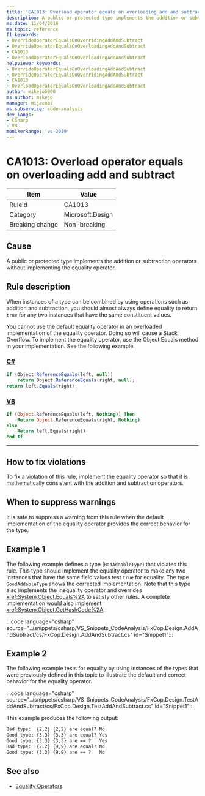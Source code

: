 ```yaml
---
title: 'CA1013: Overload operator equals on overloading add and subtract'
description: A public or protected type implements the addition or subtraction operators without implementing the equality operator.
ms.date: 11/04/2016
ms.topic: reference
f1_keywords:
- OverrideOperatorEqualsOnOverridingAddAndSubtract
- OverrideOperatorEqualsOnOverloadingAddAndSubtract
- CA1013
- OverloadOperatorEqualsOnOverloadingAddAndSubtract
helpviewer_keywords:
- OverrideOperatorEqualsOnOverloadingAddAndSubtract
- OverrideOperatorEqualsOnOverridingAddAndSubtract
- CA1013
- OverloadOperatorEqualsOnOverloadingAddAndSubtract
author: mikejo5000
ms.author: mikejo
manager: mijacobs
ms.subservice: code-analysis
dev_langs:
- CSharp
- VB
monikerRange: 'vs-2019'
---
```


# CA1013: Overload operator equals on overloading add and subtract

|Item|Value|
|-|-|
|RuleId|CA1013|
|Category|Microsoft.Design|
|Breaking change|Non-breaking|

## Cause

A public or protected type implements the addition or subtraction operators without implementing the equality operator.

## Rule description

When instances of a type can be combined by using operations such as addition and subtraction, you should almost always define equality to return `true` for any two instances that have the same constituent values.

You cannot use the default equality operator in an overloaded implementation of the equality operator. Doing so will cause a Stack Overflow. To implement the equality operator, use the Object.Equals method in your implementation. See the following example.

### [C#](#tab/csharp)

```csharp
if (Object.ReferenceEquals(left, null))
    return Object.ReferenceEquals(right, null);
return left.Equals(right);
```

### [VB](#tab/vb)

```vb
If (Object.ReferenceEquals(left, Nothing)) Then
    Return Object.ReferenceEquals(right, Nothing)
Else
    Return left.Equals(right)
End If
```

---

## How to fix violations

To fix a violation of this rule, implement the equality operator so that it is mathematically consistent with the addition and subtraction operators.

## When to suppress warnings

It is safe to suppress a warning from this rule when the default implementation of the equality operator provides the correct behavior for the type.

## Example 1

The following example defines a type (`BadAddableType`) that violates this rule. This type should implement the equality operator to make any two instances that have the same field values test `true` for equality. The type `GoodAddableType` shows the corrected implementation. Note that this type also implements the inequality operator and overrides <xref:System.Object.Equals%2A> to satisfy other rules. A complete implementation would also implement <xref:System.Object.GetHashCode%2A>.

:::code language="csharp" source="../snippets/csharp/VS_Snippets_CodeAnalysis/FxCop.Design.AddAndSubtract/cs/FxCop.Design.AddAndSubtract.cs" id="Snippet1":::

## Example 2

The following example tests for equality by using instances of the types that were previously defined in this topic to illustrate the default and correct behavior for the equality operator.

:::code language="csharp" source="../snippets/csharp/VS_Snippets_CodeAnalysis/FxCop.Design.TestAddAndSubtract/cs/FxCop.Design.TestAddAndSubtract.cs" id="Snippet1":::

This example produces the following output:

```txt
Bad type:  {2,2} {2,2} are equal? No
Good type: {3,3} {3,3} are equal? Yes
Good type: {3,3} {3,3} are == ?   Yes
Bad type:  {2,2} {9,9} are equal? No
Good type: {3,3} {9,9} are == ?   No
```

## See also

- [Equality Operators](/dotnet/standard/design-guidelines/equality-operators)

